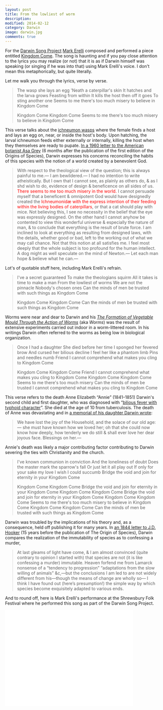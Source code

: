 ```yaml
---
layout: post
title: From the lowliest of worm 
description: 
modified: 2014-02-12
category: Darwin
image: darwin.jpg
comments: true 
--- 
```

<p>For the <a href="http://www.darwinsongproject.com/">Darwin Song Project</a> <a href="http://markerelli.com/">Mark Erelli</a> composed and performed a piece entitled <a href="http://markerelli.com/index.php?page=songs&amp;category=Little_Vigils_-oparen-2010-cparen-&amp;display=1172">Kingdom Come</a>. The song is haunting and if you pay close attention to the lyrics you may realize (or not) that it is as if Darwin himself was speaking (or singing if he was into that) using Mark Erelli's voice. I don't mean this metaphorically, but quite literally.</p>

<p>Let me walk you through the lyrics, verse by verse.</p>

<blockquote>The wasp she lays an egg
'Neath a caterpillar's skin
It hatches and the larva grows
Feasting from within
It kills the host then off it goes
To sting another one
Seems to me there's too much misery to believe in Kingdom Come

Kingdom Come
Kingdom Come
Seems to me there's too much misery to believe in Kingdom Come
</blockquote>

<p>This verse talks about the <a href="http://en.wikipedia.org/wiki/Ichneumonoidea">ichneumon wasps</a> where the female finds a host and lays an egg on, near, or inside the host's body. Upon hatching, the larval ichneumon feeds either externally or internally, killing the host when they themselves are ready to pupate. <a href="http://www.darwinproject.ac.uk/entry-2814">In a 1960 letter to the American botanist Asa Grey</a> (6 months after the publication of the first edition of the Origins of Species), Darwin expresses his concerns reconciling the habits of this species with the notion of a world created by a benevolent God.</p>

<blockquote>
With respect to the theological view of the question; this is always painful to me.— I am bewildered.— I had no intention to write atheistically. But I own that I cannot see, as plainly as others do, &amp; as I shd wish to do, evidence of design &amp; beneficence on all sides of us. <span style="color: #ff0000;">There seems to me too much misery in the world.</span> I cannot persuade myself that a beneficent &amp; omnipotent God would have designedly created the <span style="color: #ff0000;">Ichneumonidæ with the express intention of their feeding within the living bodies of caterpillars</span>, or that a cat should play with mice. Not believing this, I see no necessity in the belief that the eye was expressly designed. On the other hand I cannot anyhow be contented to view this wonderful universe &amp; especially the nature of man, &amp; to conclude that everything is the result of brute force. I am inclined to look at everything as resulting from designed laws, with the details, whether good or bad, left to the working out of what we may call chance. Not that this notion at all satisfies me. I feel most deeply that the whole subject is too profound for the human intellect. A dog might as well speculate on the mind of Newton.— Let each man hope &amp; believe what he can.—
</blockquote>

<p>Lot's of quotable stuff here, including Mark Erelli's refrain.</p>

<blockquote>
I've a secret guaranteed
To make the theologians squirm
All it takes is time to make a man
From the lowliest of worms
We are not the pinnacle
Nobody's chosen ones
Can the minds of men be trusted with such things as Kingdom Come

Kingdom Come
Kingdom Come
Can the minds of men be trusted with such things as Kingdom Come
</blockquote>

<p>Worms were near and dear to Darwin and his <em><a href="http://en.wikipedia.org/wiki/The_Formation_of_Vegetable_Mould_through_the_Action_of_Worms">The Formation of Vegetable Mould Through the Action of Worms</a></em> (aka <em>Worms</em>) was the result of extensive experiments carried out indoor in a worm-littered room. In his writings Darwin often referred to the worms as being low in biological organization.</p>

<blockquote>
Once I had a daughter
She died before her time
I sponged her fevered brow
And cursed her bilious decline
I feel her like a phantom limb
Pins and needles numb
Friend I cannot comprehend what makes you cling to Kingdom Come

Kingdom Come
Kingdom Come
Friend I cannot comprehend what makes you cling to Kingdom Come
Kingdom Come
Kingdom Come
Seems to me there's too much misery
Can the minds of men be trusted
I cannot comprehend what makes you cling to Kingdom Come
</blockquote>

<p>This verse refers to the death Anne Elizabeth “Annie” (1841–1851) Darwin's second child and first daughter, who was diagnosed with “<a href="http://www.aibs.org/bioscience-press-releases/resources/Berra.pdf">bilious fever with typhoid character</a>”. She died at the age of 10 from tuberculosis. The death of Anne was devastating and in <a href="http://www.darwinproject.ac.uk/death-of-anne-darwin">a memorial of his daughter Darwin wrote</a>:<p>

<blockquote>
We have lost the joy of the Household, and the solace of our old age:— she must have known how we loved her; oh that she could now know how deeply, how tenderly we do still &amp; shall ever love her dear joyous face. Blessings on her.—
</blockquote>

<p>Annie's death was likely a major contributing factor contributing to Darwin severing the ties with Christianity and the church.</p>

<blockquote>
I've known communion in conviction
And the loneliness of doubt
Does the master mark the sparrow's fall
Or just let it all play out
If only for your sake my love
I wish I could succumb
Bridge the void and join for eternity in your Kingdom Come

Kingdom Come
Kingdom Come
Bridge the void and join for eternity in your Kingdom Come
Kingdom Come
Kingdom Come
Bridge the void and join for eternity in your Kingdom Come
Kingdom Come
Kingdom Come
Seems to me there's too much misery to believe in Kingdom Come
Kingdom Come
Kingdom Come
Can the minds of men be trusted with such things as Kingdom Come
</blockquote>

<p>Darwin was troubled by the implications of his theory and, as a consequence, held off publishing it for many years. In <a href="http://www.darwinproject.ac.uk/entry-729">an 1844 letter to J.D. Hooker</a> (15 years before the publication of The Origin of Species), Darwin compares the realization of the immutability of species as to confessing a murder,<p>

<blockquote>
At last gleams of light have come, &amp; I am almost convinced (quite contrary to opinion I started with) that species are not (it is like confessing a murder) immutable. Heaven forfend me from Lamarck nonsense of a “tendency to progression” “adaptations from the slow willing of animals” &amp;c,—but the conclusions I am led to are not widely different from his—though the means of change are wholly so— I think I have found out (here’s presumption!) the simple way by which species become exquisitely adapted to various ends.
</blockquote>

<p>And to round off, here is Mark Erelli's performance at the Shrewsbury Folk Festival where he performed this song as part of the Darwin Song Project.</p>

<iframe width="420" height="315" src="//www.youtube.com/embed/FE5fTV69ocw" frameborder="0" allowfullscreen></iframe>